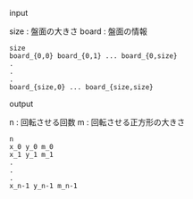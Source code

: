 input

size : 盤面の大きさ
board : 盤面の情報

```
size
board_{0,0} board_{0,1} ... board_{0,size}
.
.
.
board_{size,0} ... board_{size,size}
```

output

n : 回転させる回数
m : 回転させる正方形の大きさ

```
n
x_0 y_0 m_0
x_1 y_1 m_1
.
.
.
x_n-1 y_n-1 m_n-1
```